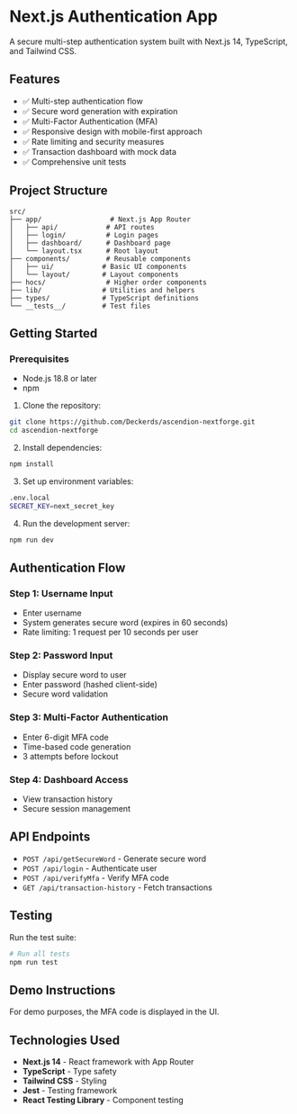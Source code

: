 # Next.js Authentication App

A secure multi-step authentication system built with Next.js 14, TypeScript, and Tailwind CSS.

## Features

- ✅ Multi-step authentication flow
- ✅ Secure word generation with expiration
- ✅ Multi-Factor Authentication (MFA)
- ✅ Responsive design with mobile-first approach
- ✅ Rate limiting and security measures
- ✅ Transaction dashboard with mock data
- ✅ Comprehensive unit tests

## Project Structure

```
src/
├── app/                 # Next.js App Router
│   ├── api/            # API routes
│   ├── login/          # Login pages
│   ├── dashboard/      # Dashboard page
│   └── layout.tsx      # Root layout
├── components/         # Reusable components
│   ├── ui/            # Basic UI components
│   └── layout/        # Layout components
├── hocs/               # Higher order components
├── lib/               # Utilities and helpers
├── types/             # TypeScript definitions
└── __tests__/         # Test files
```

## Getting Started

### Prerequisites

- Node.js 18.8 or later
- npm

1. Clone the repository:

```bash
git clone https://github.com/Deckerds/ascendion-nextforge.git
cd ascendion-nextforge
```

2. Install dependencies:

```bash
npm install
```

3. Set up environment variables:

```bash
.env.local
SECRET_KEY=next_secret_key
```

4. Run the development server:

```bash
npm run dev
```

## Authentication Flow

### Step 1: Username Input

- Enter username
- System generates secure word (expires in 60 seconds)
- Rate limiting: 1 request per 10 seconds per user

### Step 2: Password Input

- Display secure word to user
- Enter password (hashed client-side)
- Secure word validation

### Step 3: Multi-Factor Authentication

- Enter 6-digit MFA code
- Time-based code generation
- 3 attempts before lockout

### Step 4: Dashboard Access

- View transaction history
- Secure session management

## API Endpoints

- `POST /api/getSecureWord` - Generate secure word
- `POST /api/login` - Authenticate user
- `POST /api/verifyMfa` - Verify MFA code
- `GET /api/transaction-history` - Fetch transactions

## Testing

Run the test suite:

```bash
# Run all tests
npm run test
```

## Demo Instructions

For demo purposes, the MFA code is displayed in the UI.

## Technologies Used

- **Next.js 14** - React framework with App Router
- **TypeScript** - Type safety
- **Tailwind CSS** - Styling
- **Jest** - Testing framework
- **React Testing Library** - Component testing
